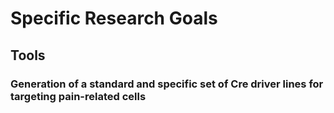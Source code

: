 # Specific Research Goals
   
      
         
         


## Tools

### Generation of a standard and specific set of Cre driver lines for targeting pain-related cells

